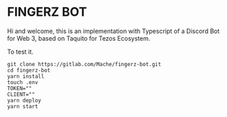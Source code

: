 # FINGERZ BOT

Hi and welcome, this is an implementation with Typescript of a Discord Bot for Web 3, based on Taquito for Tezos Ecosystem.

To test it.

```
git clone https://gitlab.com/Mache/fingerz-bot.git
cd fingerz-bot
yarn install
touch .env
TOKEN=""
CLIENT=""
yarn deploy
yarn start
```
